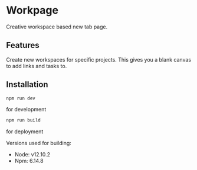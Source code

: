 # Workpage

Creative workspace based new tab page.

## Features
Create new workspaces for specific projects. This gives you a blank canvas to add links and tasks to.

## Installation
```bash
npm run dev
```
for development

```bash
npm run build
```
for deployment

Versions used for building:
* Node: v12.10.2
* Npm: 6.14.8 